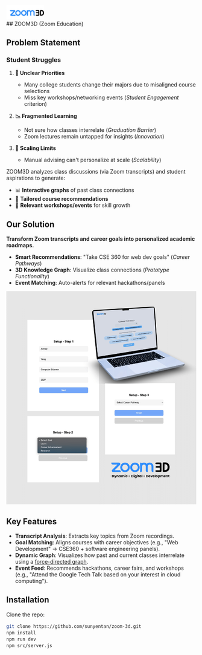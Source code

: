 <div align="start">
  <img src="media/zoomed-logo.jpg" alt="ZOOM3D Logo" width="100"/>
</div>
## ZOOM3D (Zoom Education)

## Problem Statement
### Student Struggles
1. **🎯 Unclear Priorities**  
   - Many college students change their majors due to misaligned course selections
   - Miss key workshops/networking events (*Student Engagement* criterion)  

2. **📉 Fragmented Learning**  
   - Not sure how classes interrelate (*Graduation Barrier*)  
   - Zoom lectures remain untapped for insights (*Innovation*)  

3. **🤖 Scaling Limits**  
   - Manual advising can't personalize at scale (*Scalability*)


ZOOM3D analyzes class discussions (via Zoom transcripts) and student aspirations to generate:  
- 📊 **Interactive graphs** of past class connections  
- 🎯 **Tailored course recommendations**  
- 📅 **Relevant workshops/events** for skill growth  

## Our Solution  
**Transform Zoom transcripts and career goals into personalized academic roadmaps.**  
- **Smart Recommendations**: "Take CSE 360 for web dev goals" (*Career Pathways*)  
- **3D Knowledge Graph**: Visualize class connections (*Prototype Functionality*)  
- **Event Matching**: Auto-alerts for relevant hackathons/panels  
 
<div align="center">
  <img src="media/ZOOM3DCoverImg.png" alt="ZOOM3D Product Cover" width="600"/>
</div>

## Key Features
- **Transcript Analysis**: Extracts key topics from Zoom recordings.
- **Goal Matching**: Aligns courses with career objectives (e.g., "Web Development" → CSE360 + software engineering panels).
- **Dynamic Graph**: Visualizes how past and current classes interrelate using a [force-directed graph](https://github.com/vasturiano/force-graph?tab=readme-ov-file).
- **Event Feed**: Recommends hackathons, career fairs, and workshops (e.g., "Attend the Google Tech Talk based on your interest in cloud computing").

## Installation
Clone the repo:
   ```bash
   git clone https://github.com/sunyentan/zoom-3d.git
npm install
npm run dev
npm src/server.js
